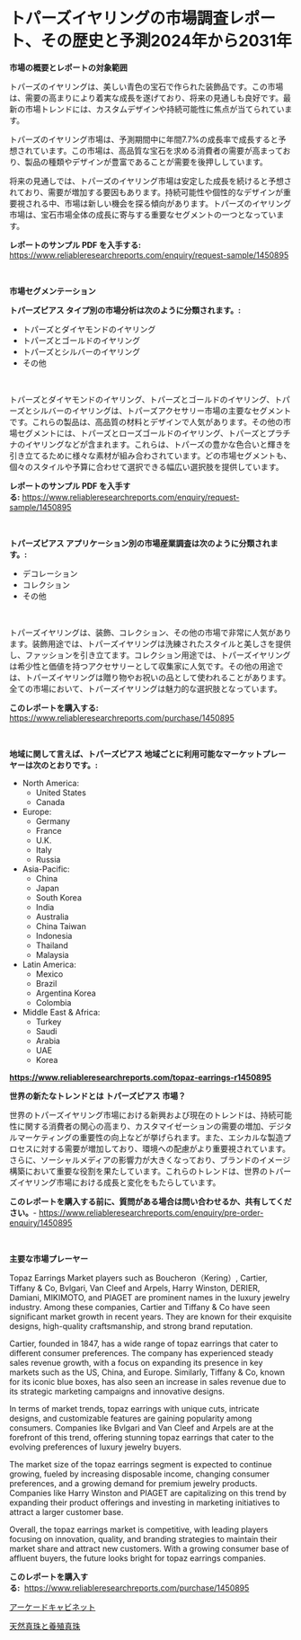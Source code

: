 <p><h1>トパーズイヤリングの市場調査レポート、その歴史と予測2024年から2031年</h1></p><p><strong>市場の概要とレポートの対象範囲</strong></p>
<p><p>トパーズのイヤリングは、美しい青色の宝石で作られた装飾品です。この市場は、需要の高まりにより着実な成長を遂げており、将来の見通しも良好です。最新の市場トレンドには、カスタムデザインや持続可能性に焦点が当てられています。</p><p>トパーズのイヤリング市場は、予測期間中に年間7.7%の成長率で成長すると予想されています。この市場は、高品質な宝石を求める消費者の需要が高まっており、製品の種類やデザインが豊富であることが需要を後押ししています。</p><p>将来の見通しでは、トパーズのイヤリング市場は安定した成長を続けると予想されており、需要が増加する要因もあります。持続可能性や個性的なデザインが重要視される中、市場は新しい機会を探る傾向があります。トパーズのイヤリング市場は、宝石市場全体の成長に寄与する重要なセグメントの一つとなっています。</p></p>
<p><strong>レポートのサンプル PDF を入手する:</strong> <a href="https://www.reliableresearchreports.com/enquiry/request-sample/1450895">https://www.reliableresearchreports.com/enquiry/request-sample/1450895</a></p>
<p>&nbsp;</p>
<p><strong>市場セグメンテーション</strong></p>
<p><strong>トパーズピアス タイプ別の市場分析は次のように分類されます。:</strong></p>
<p><ul><li>トパーズとダイヤモンドのイヤリング</li><li>トパーズとゴールドのイヤリング</li><li>トパーズとシルバーのイヤリング</li><li>その他</li></ul></p>
<p>&nbsp;</p>
<p><p>トパーズとダイヤモンドのイヤリング、トパーズとゴールドのイヤリング、トパーズとシルバーのイヤリングは、トパーズアクセサリー市場の主要なセグメントです。これらの製品は、高品質の材料とデザインで人気があります。その他の市場セグメントには、トパーズとローズゴールドのイヤリング、トパーズとプラチナのイヤリングなどが含まれます。これらは、トパーズの豊かな色合いと輝きを引き立てるために様々な素材が組み合わされています。どの市場セグメントも、個々のスタイルや予算に合わせて選択できる幅広い選択肢を提供しています。</p></p>
<p><strong>レポートのサンプル PDF を入手する:</strong>&nbsp;<a href="https://www.reliableresearchreports.com/enquiry/request-sample/1450895">https://www.reliableresearchreports.com/enquiry/request-sample/1450895</a></p>
<p>&nbsp;</p>
<p><strong> トパーズピアス アプリケーション別の市場産業調査は次のように分類されます。:</strong></p>
<p><ul><li>デコレーション</li><li>コレクション</li><li>その他</li></ul></p>
<p>&nbsp;</p>
<p><p>トパーズイヤリングは、装飾、コレクション、その他の市場で非常に人気があります。装飾用途では、トパーズイヤリングは洗練されたスタイルと美しさを提供し、ファッションを引き立てます。コレクション用途では、トパーズイヤリングは希少性と価値を持つアクセサリーとして収集家に人気です。その他の用途では、トパーズイヤリングは贈り物やお祝いの品として使われることがあります。全ての市場において、トパーズイヤリングは魅力的な選択肢となっています。</p></p>
<p><strong>このレポートを購入する:</strong>&nbsp; <a href="https://www.reliableresearchreports.com/purchase/1450895">https://www.reliableresearchreports.com/purchase/1450895</a></p>
<p>&nbsp;</p>
<p><strong>地域に関して言えば、トパーズピアス 地域ごとに利用可能なマーケットプレーヤーは次のとおりです。:</strong></p>
<p><ul>
    <li>
        North America:
        <ul>
            <li>United States</li>
            <li>Canada</li>
        </ul>
    </li>
    <li>
        Europe:
        <ul>
            <li>Germany</li>
            <li>France</li>
            <li>U.K.</li>
            <li>Italy</li>
            <li>Russia</li>
        </ul>
    </li>
    <li>
        Asia-Pacific:
        <ul>
            <li>China</li>
            <li>Japan</li>
            <li>South Korea</li>
            <li>India</li>
            <li>Australia</li>
            <li>China Taiwan</li>
            <li>Indonesia</li>
            <li>Thailand</li>
            <li>Malaysia</li>
        </ul>
    </li>
    <li>
        Latin America:
        <ul>
            <li>Mexico</li>
            <li>Brazil</li>
            <li>Argentina Korea</li>
            <li>Colombia</li>
        </ul>
    </li>
    <li>
        Middle East & Africa:
        <ul>
            <li>Turkey</li>
            <li>Saudi</li>
            <li>Arabia</li>
            <li>UAE</li>
            <li>Korea</li>
        </ul>
    </li>
    </ul></p>
<p><strong><a href="https://www.reliableresearchreports.com/topaz-earrings-r1450895">https://www.reliableresearchreports.com/topaz-earrings-r1450895</a></strong>&nbsp;</p>
<p><strong>世界の新たなトレンドとは トパーズピアス 市場？</strong></p>
<p><p>世界のトパーズイヤリング市場における新興および現在のトレンドは、持続可能性に関する消費者の関心の高まり、カスタマイゼーションの需要の増加、デジタルマーケティングの重要性の向上などが挙げられます。また、エシカルな製造プロセスに対する需要が増加しており、環境への配慮がより重要視されています。さらに、ソーシャルメディアの影響力が大きくなっており、ブランドのイメージ構築において重要な役割を果たしています。これらのトレンドは、世界のトパーズイヤリング市場における成長と変化をもたらしています。</p></p>
<p><strong>このレポートを購入する前に、質問がある場合は問い合わせるか、共有してください。</strong>- <a href="https://www.reliableresearchreports.com/enquiry/pre-order-enquiry/1450895">https://www.reliableresearchreports.com/enquiry/pre-order-enquiry/1450895</a></p>
<p>&nbsp;</p>
<p><strong>主要な市場プレーヤー</strong></p>
<p><p>Topaz Earrings Market players such as Boucheron（Kering）, Cartier, Tiffany & Co, Bvlgari, Van Cleef and Arpels, Harry Winston, DERIER, Damiani, MIKIMOTO, and PIAGET are prominent names in the luxury jewelry industry. Among these companies, Cartier and Tiffany & Co have seen significant market growth in recent years. They are known for their exquisite designs, high-quality craftsmanship, and strong brand reputation.</p><p>Cartier, founded in 1847, has a wide range of topaz earrings that cater to different consumer preferences. The company has experienced steady sales revenue growth, with a focus on expanding its presence in key markets such as the US, China, and Europe. Similarly, Tiffany & Co, known for its iconic blue boxes, has also seen an increase in sales revenue due to its strategic marketing campaigns and innovative designs.</p><p>In terms of market trends, topaz earrings with unique cuts, intricate designs, and customizable features are gaining popularity among consumers. Companies like Bvlgari and Van Cleef and Arpels are at the forefront of this trend, offering stunning topaz earrings that cater to the evolving preferences of luxury jewelry buyers.</p><p>The market size of the topaz earrings segment is expected to continue growing, fueled by increasing disposable income, changing consumer preferences, and a growing demand for premium jewelry products. Companies like Harry Winston and PIAGET are capitalizing on this trend by expanding their product offerings and investing in marketing initiatives to attract a larger customer base.</p><p>Overall, the topaz earrings market is competitive, with leading players focusing on innovation, quality, and branding strategies to maintain their market share and attract new customers. With a growing consumer base of affluent buyers, the future looks bright for topaz earrings companies.</p></p>
<p><strong>このレポートを購入する:</strong>&nbsp;&nbsp;<a href="https://www.reliableresearchreports.com/purchase/1450895">https://www.reliableresearchreports.com/purchase/1450895</a></p>
<p><p><a href="https://medium.com/@skylarreilly36/%E3%82%A2%E3%83%BC%E3%82%B1%E3%83%BC%E3%83%89%E3%82%AD%E3%83%A3%E3%83%93%E3%83%8D%E3%83%83%E3%83%88%E5%B8%82%E5%A0%B4-2031%E5%B9%B4%E3%81%BE%E3%81%A7%E3%81%AE%E6%88%90%E5%8A%9F%E3%81%97%E3%81%9F%E3%83%93%E3%82%B8%E3%83%8D%E3%82%B9%E6%88%A6%E7%95%A5%E3%81%AE%E9%8D%B5-086eca67fa44">アーケードキャビネット</a></p><p><a href="https://medium.com/@reyeshowell66/%E5%A4%A9%E7%84%B6%E3%81%A8%E6%A0%BD%E5%9F%B9%E7%9C%9F%E7%8F%A0%E5%B8%82%E5%A0%B4-%E6%88%90%E5%8A%9F%E3%81%99%E3%82%8B%E3%83%93%E3%82%B8%E3%83%8D%E3%82%B9%E6%88%A6%E7%95%A5%E3%81%AE%E9%8D%B52031%E5%B9%B4%E3%81%BE%E3%81%A7%E3%81%AE%E4%BA%88%E6%B8%AC-70bc98c142e0">天然真珠と養殖真珠</a></p></p>